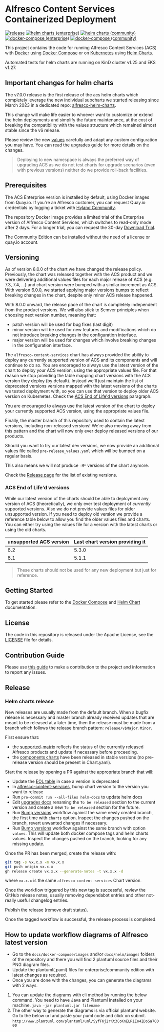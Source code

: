 # Alfresco Content Services Containerized Deployment

[![release](https://img.shields.io/github/v/release/Alfresco/acs-deployment?display_name=release)](https://github.com/Alfresco/acs-deployment/releases/latest)
[![helm charts (enterprise)](https://github.com/Alfresco/acs-deployment/actions/workflows/helm-enterprise.yml/badge.svg)](https://github.com/Alfresco/acs-deployment/actions/workflows/helm-enterprise.yml)
[![helm charts (community)](https://github.com/Alfresco/acs-deployment/actions/workflows/helm-community.yml/badge.svg)](https://github.com/Alfresco/acs-deployment/actions/workflows/helm-community.yml)
[![docker-compose (enterprise)](https://github.com/Alfresco/acs-deployment/actions/workflows/docker-compose-enterprise.yml/badge.svg)](https://github.com/Alfresco/acs-deployment/actions/workflows/docker-compose-enterprise.yml)
[![docker-compose (community)](https://github.com/Alfresco/acs-deployment/actions/workflows/docker-compose-community.yml/badge.svg)](https://github.com/Alfresco/acs-deployment/actions/workflows/docker-compose-community.yml)

This project contains the code for running Alfresco Content Services (ACS) with
[Docker](https://docs.docker.com/get-started) using [Docker
Compose](https://docs.docker.com/compose) or on
[Kubernetes](https://kubernetes.io) using [Helm Charts](https://helm.sh).

Automated tests for helm charts are running on KinD cluster v1.25 and EKS v1.27.

## Important changes for helm charts

The v7.0.0 release is the first release of the acs helm charts which completely
leverage the new individual subcharts we started releasing since March 2023 in a
dedicated repo:
[alfresco-helm-charts](https://github.com/Alfresco/alfresco-helm-charts).

This change will make life easier to whoever want to customize or extend the
helm deployments and simplify the future maintenance, at the cost of breaking
the compatibility with the values structure which remained almost stable since
the v6 release.

Please review the new [values](helm/alfresco-content-services/values.yaml)
carefully and adapt any custom configuration you may have. You can read the
[upgrades guide](docs/helm/upgrades.md) for more details on the changes.

> Deploying to new namespace is always the preferred way of upgrading ACS as we
> do not test charts for upgrade scenarios (even with previous versions)
> neither do we provide roll-back facilities.

## Prerequisites

The ACS Enterprise version is installed by default, using Docker images from
Quay.io. If you're an Alfresco customer, you can request Quay.io credentials by
logging a ticket with [Hyland Community](https://community.hyland.com).

The repository Docker image provides a limited trial of the Enterprise version
of Alfresco Content Services, which switches to read-only mode after 2 days. For
a longer trial, you can request the 30-day [Download
Trial](https://www.alfresco.com/platform/content-services-ecm/trial/download).

The Community Edition can be installed without the need of a license or quay.io
account.

## Versioning

As of version 8.0.0 of the chart we have changed the release policy.
Previously, the chart was released together with the ACS product and we were
delivering additional values files for each major release of ACS (e.g. 7.3,
7.4, ...) and chart version were bumped with a similar increment as ACS.
With version 6.0.0, we started applying major versions bumps to reflect
breaking changes in the chart, despite only minor ACS release happened.

With 8.0.0 onward, the release pace of the chart is completely independent from
the product versions. We will also stick to Semver principles when choosing
next version number, meaning that:

* patch version will be used for bug fixes (last digit)
* minor version will be used for new features and modifications which do not
  introduce breaking changes in the configuration interface.
* major version will be used for changes which involve breaking changes in the
  configuration interface.

The `alfresco-content-services` chart has always provided the ability to deploy
any currently supported version of ACS and its components and will continue to
do so. You are encoraged to always use the latest version of the chart to
deploy your ACS version, using the appropriate values file. For that reason we
stop providing the table mapping chart versions with the ACS version they
deploy (by default). Instead we'll just maintain the list of deprecated versions
versions mapped with the latest versions of the charts we tested deployment
with, so you can use that version to deploy older ACS version on Kubernetes.
Check the [ACS End of Life'd versions](#acs-end-of-lifed-versions) paragraph.

You are encouraged to always use the latest version of the chart to deploy your
currently supported ACS version, using the appropriate values file.

Finally, the master branch of this repository used to contain the latest
versions, including non-released versions!
We're also moving away from this pattern and the chart will now only ever
deploy released versions of our products.

Should you want to try our latest dev versions, we now provide an additional
values file called `pre-release_values.yaml` which will be bumped on a regular
basis.

This also means we will not produce `-M*` versions of the chart anymore.

Check the [Release page](https://github.com/Alfresco/acs-deployment/releases) for the list of existing versions.

### ACS End of Life'd versions

While our latest version of the charts should be able to deployment any version
of ACS (theoretically), we only ever test deployment of _currently_ supported
versions. Also we do not provide values files for older unsupported version. If
you need to deploy old version we provide a reference table below to allow you
find the older values files and charts. You can either try using the values
file for a version with the latest charts or using the old charts.

| unsupported ACS version | Last chart version providing it |
|-------------------------|---------------------------------|
| 6.2                     | 5.3.0                           |
| 6.1                     | 5.1.1                           |

> These charts should not be used for any new deployment but just for reference.

## Getting Started

To get started please refer to the [Docker Compose](./docs/docker-compose) and [Helm Chart](./docs/helm) documentation.

## License

The code in this repository is released under the Apache License, see the [LICENSE](./LICENSE) file for details.

## Contribution Guide

Please use [this guide](CONTRIBUTING.md) to make a contribution to the project and information to report any issues.

## Release

### Helm charts release

New releases are usually made from the default branch. When a bugfix release is
necessary and master branch already received updates that are meant to be
released at a later time, then the release must be made from a branch which
follows the release branch pattern: `release/v$Major.Minor`.

First ensure that:

* the
  [supported-matrix](https://github.com/Alfresco/alfresco-updatecli/blob/master/deployments/values/supported-matrix.yaml)
  reflects the status of the currently released Alfresco products and update if
  necessary before proceeding.
* the [components charts](https://github.com/Alfresco/alfresco-helm-charts) have
  been released in stable versions (no pre-release version should be present in
  Chart.yaml).

Start the release by opening a PR against the appropriate branch that will:

* Update the [EOL table](#acs-end-of-lifed-versions) in case a version is deprecated
* In [alfresco-content-services](helm/alfresco-content-services/Chart.yaml),
  bump chart version to the version you want to release
* Run `pre-commit run --all-files helm-docs` to update helm docs
* Edit [upgrades docs](docs/helm/upgrades.md) renaming the `To be released`
  section to the current version and create a new `To be released` section for
  the future.
* Run [Bump versions][1] workflow against the same newly created branch, the
  first time with `charts` option. Inspect the changes pushed on the branch,
  revert unwanted changes if necessary.
* Run [Bump versions][1] workflow against the same branch with option `values`.
  This will update both docker compose tags and helm charts values.
  Inspect the changes pushed on the branch, looking for any missing update.

[1]: https://github.com/Alfresco/acs-deployment/actions/workflows/bumpVersions.yml

Once the PR has been merged, create the release with:

```sh
git tag -s vx.x.x -m vx.x.x
git push origin vx.x.x
gh release create vx.x.x --generate-notes -t vx.x.x -d
```

where `vx.x.x` is the same `alfresco-content-services` Chart version.

Once the workflow triggered by this new tag is successful, review the GitHub release notes, usually
removing dependabot entries and other not-really useful changelog entries.

Publish the release (remove draft status).

Once the tagged workflow is successful, the release process is completed.

## How to update workflow diagrams of Alfresco latest version

* Go to the `docs/docker-compose/images` and/or `docs/helm/images` folders of the repository and there you will find 2 plantuml source files and their PNG diagram files.
* Update the plantuml(.puml) files for enterprise/community edition with latest changes as required.
* Once you are done with the changes, you can generate the diagrams with 2 ways.

1. You can update the diagrams with cli method by running the below command. You need to have Java and Plantuml installed on your machine.
 `java -jar plantuml.jar filename`
2. The other way to generate the diagrams is via official plantuml website. Go to the below url and paste your puml code and click on submit.
 `http://www.plantuml.com/plantuml/uml/SyfFKj2rKt3CoKnELR1Io4ZDoSa70000`
